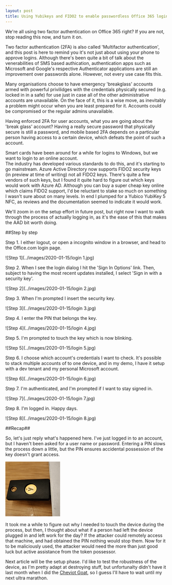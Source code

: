```yaml
---
layout: post
title: Using Yubikeys and FIDO2 to enable passwordless Office 365 login
---
```


We're all using two factor authentication on Office 365 right? 
If you are not, stop reading this now, and turn it on.

Two factor authentication (2FA) is also called 'Multifactor authentication', and this 
post is here to remind you it's not just about using your phone to approve logins. 
Although there's been quite a bit of talk about the venerabilities of SMS based authication, 
authentication apps such as Microsoft and Google's respective Authenticator applications are still 
an improvement over passwords alone. However, not every use case fits this.

Many organisations choose to have emergency 'breakglass' accounts armed with powerful privilidges 
with the credentials physically secured (e.g. locked in in a safe) for use just in case all of the 
other administrative accounts are unavailable. On the face of it, this is a wise move, as inevitably a 
problem might occur when you are least prepared for it. Accounts could be compromised or the regular admins unavailable.

Having enforced 2FA for user accounts, what you are going about the 'break glass' account? 
Having a really secure password that physically secure is still a password, and mobile based 2FA 
depends on a particular person having access to a certain device, which defeats the point 
of such a account.

Smart cards have been around for a while for logins to Windows, but we want to login to an online account.  
The industry has developed various standards to do this, and it's starting to go mainstream. 
Azure Active Directory now supports FIDO2 security keys (in preview at time of writing) not all FIDO2 keys. There's quite a few vendors of such keys, but I found it 
quite hard to figure out which keys would work with Azure AD. Although you can buy a super cheap 
key online which claims FIDO2 support, I'd be reluctant to stake so much on something I wasn't sure about on many levels. 
In end I plumped for a Yubico YubiKey 5 NFC, as reviews and the documentation seemed to indicate it would work.

We'll zoom in on the setup effort in future post, but right now I want to walk through the process of actually logging in, as it's the ease of this that makes the AAD bit worth doing. 

##Step by step

Step 1. I either logout, or open a incognito window in a browser, and head to the Office.com login page.

![Step 1](../images/2020-01-15/login 1.jpg)

Step 2. When I see the login dialog I hit the 'Sign In Options' link. Then, subject to 
having the most recent updates installed, I select 'Sign in with a security key'.
 

![Step 2](../images/2020-01-15/login 2.jpg)

Step 3. When I'm prompted I insert the security key. 

![Step 3](../images/2020-01-15/login 3.jpg)

Step 4. I enter the PIN that belongs the key.


![Step 4](../images/2020-01-15/login 4.jpg)

Step 5. I'm prompted to touch the key which is now blinking. 


![Step 5](../images/2020-01-15/login 5.jpg)

Step 6. I choose which account's credentials I want to check. It's possible to stack multiple accounts of to one device, and in my 
demo, I have it setup with a dev tenant and my personal Microsoft account.


![Step 6](../images/2020-01-15/login 6.jpg)

Step 7. I'm authenticated, and I'm prompted if I want to stay signed in.


![Step 7](../images/2020-01-15/login 7.jpg)

Step 8. I'm logged in. Happy days.


![Step 8](../images/2020-01-15/login 8.jpg)



##Recap##

So, let's just reply what's happened here. I've just logged in to an account, but I haven't been asked for a user name or password. 
Entering a PIN slows the process down a little, but the PIN ensures accidental possession 
of the key doesn't grant access. 

![Blinking lights](../images/2020-01-15/ezgif-2-1e1906891fb1.gif)

It took me a while to figure out why I needed to touch the device during the process, but then, I thought about what if a person had left the device plugged in and left work for the day? If the attacker could remotely access that machine, and had obtained the PIN nothing would stop them. Now for it to be maliciously used, the attacker would need the more than just good luck but active assistance from the token possessor.

Next article will be the setup phase. I'd like to test the robustness of the device, as I'm pretty adapt at destroying stuff, but unfortunalty didn't have it last month when I did the [Cheviot Goat](https://dylanhayes.github.io/Lessons-from-Ultra-Running/), so I guess I'll have to wait until my next ultra marathon.



